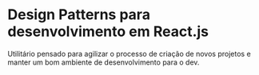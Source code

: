 # Design Patterns para desenvolvimento em React.js

Utilitário pensado para agilizar o processo de criação de novos projetos e manter um bom ambiente de desenvolvimento para o dev.